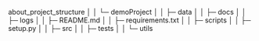 about_project_structure
│ │ └─ demoProject
│ │ ├─ data
│ │ ├─ docs
│ │ ├─ logs
│ │ ├─ README.md
│ │ ├─ requirements.txt
│ │ ├─ scripts
│ │ ├─ setup.py
│ │ ├─ src
│ │ ├─ tests
│ │ └─ utils
